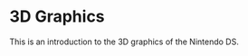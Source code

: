 # 3D Graphics

<style>
tt {
  white-space: pre;
}
</style>

This is an introduction to the 3D graphics of the Nintendo DS.
